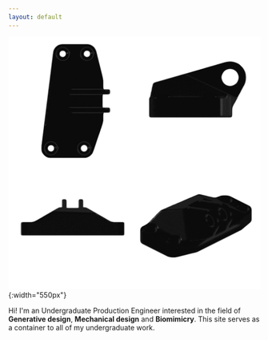 ```yaml
---
layout: default
---
```

![alt](assets/img/GE.gif){:width="550px"}

Hi! I'm an Undergraduate Production Engineer interested in the field of
**Generative design**, **Mechanical design** and **Biomimicry**. This site serves
as a container to all of my undergraduate work.